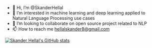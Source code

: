 - 👋 Hi, I’m @SkanderHellal
- 👀 I’m interested in machine learning and deep learning applied to Natural Language Processing use cases
- 💞️ I’m looking to collaborate on open source project related to NLP
- 📫 How to reach me hellalskander8@gmail.com

<!---
SkanderHellal/SkanderHellal is a ✨ special ✨ repository because its `README.md` (this file) appears on your GitHub profile.
You can click the Preview link to take a look at your changes.
--->
[![Skander Hellal's GitHub stats](https://github-readme-stats.vercel.app/api?username=SkanderHellal)](https://github.com/anuraghazra/github-readme-stats)

